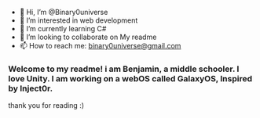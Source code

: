 - 👋 Hi, I’m @Binary0universe
- 👀 I’m interested in web development
- 🌱 I’m currently learning C#
- 💞️ I’m looking to collaborate on My readme
- 📫 How to reach me: binary0universe@gmail.com

### Welcome to my readme! i am Benjamin, a middle schooler. I love Unity. I am working on a webOS called GalaxyOS, Inspired by Inject0r.
thank you for reading :)
